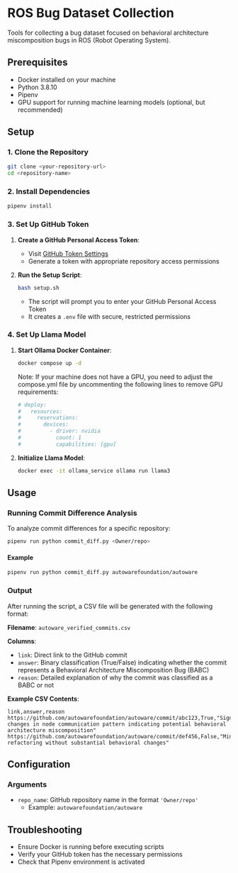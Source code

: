 # ROS Bug Dataset Collection

Tools for collecting a bug dataset focused on behavioral architecture miscomposition bugs in ROS (Robot Operating System).

## Prerequisites

- Docker installed on your machine
- Python 3.8.10
- Pipenv
- GPU support for running machine learning models (optional, but recommended)

## Setup

### 1. Clone the Repository
```sh
git clone <your-repository-url>
cd <repository-name>
```

### 2. Install Dependencies
```sh
pipenv install
```

### 3. Set Up GitHub Token

1. **Create a GitHub Personal Access Token**:
   - Visit [GitHub Token Settings](https://docs.github.com/en/authentication/keeping-your-account-and-data-secure/managing-your-personal-access-tokens)
   - Generate a token with appropriate repository access permissions

2. **Run the Setup Script**:
   ```sh
   bash setup.sh
   ```
   - The script will prompt you to enter your GitHub Personal Access Token
   - It creates a `.env` file with secure, restricted permissions

### 4. Set Up Llama Model

1. **Start Ollama Docker Container**:
   ```sh
   docker compose up -d
   ```
   Note: If your machine does not have a GPU, you need to adjust the compose.yml file by uncommenting the following lines to remove GPU requirements:
   ```sh
   # deploy:
   #   resources:
   #     reservations:
   #       devices:
   #         - driver: nvidia
   #           count: 1
   #           capabilities: [gpu]
   ```
   
2. **Initialize Llama Model**:
   ```sh
   docker exec -it ollama_service ollama run llama3
   ```

## Usage

### Running Commit Difference Analysis

To analyze commit differences for a specific repository:

```sh
pipenv run python commit_diff.py <Owner/repo>
```

#### Example
```sh
pipenv run python commit_diff.py autowarefoundation/autoware
```

### Output

After running the script, a CSV file will be generated with the following format:

**Filename**: `autoware_verified_commits.csv`

**Columns**:
- `link`: Direct link to the GitHub commit
- `answer`: Binary classification (True/False) indicating whether the commit represents a Behavioral Architecture Miscomposition Bug (BABC)
- `reason`: Detailed explanation of why the commit was classified as a BABC or not

**Example CSV Contents**:
```
link,answer,reason
https://github.com/autowarefoundation/autoware/commit/abc123,True,"Significant changes in node communication pattern indicating potential behavioral architecture miscomposition"
https://github.com/autowarefoundation/autoware/commit/def456,False,"Minor refactoring without substantial behavioral changes"
```

## Configuration

### Arguments
- `repo_name`: GitHub repository name in the format `'Owner/repo'`
  - Example: `autowarefoundation/autoware`

## Troubleshooting

- Ensure Docker is running before executing scripts
- Verify your GitHub token has the necessary permissions
- Check that Pipenv environment is activated
